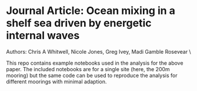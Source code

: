 # Journal Article: Ocean mixing in a shelf sea driven by energetic internal waves
Authors: Chris A Whitwell, Nicole Jones, Greg Ivey, Madi Gamble Rosevear \

This repo contains example notebooks used in the analysis for the above paper. The included notebooks are for a single site (here, the 200m mooring) but the same code can be used to reproduce the analysis for different moorings with minimal adaption.
